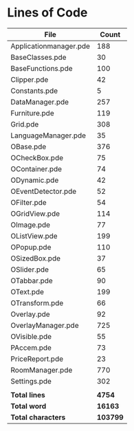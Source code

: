 Lines of Code
=============

| File                   | Count      |
|------------------------|------------|
| Applicationmanager.pde | 188        |
| BaseClasses.pde        | 30         |
| BaseFunctions.pde      | 100        |
| Clipper.pde            | 42         |
| Constants.pde          | 5          |
| DataManager.pde        | 257        |
| Furniture.pde          | 119        |
| Grid.pde               | 308        |
| LanguageManager.pde    | 35         |
| OBase.pde              | 376        |
| OCheckBox.pde          | 75         |
| OContainer.pde         | 74         |
| ODynamic.pde           | 42         |
| OEventDetector.pde     | 52         |
| OFilter.pde            | 54         |
| OGridView.pde          | 114        |
| OImage.pde             | 77         |
| OListView.pde          | 199        |
| OPopup.pde             | 110        |
| OSizedBox.pde          | 37         |
| OSlider.pde            | 65         |
| OTabbar.pde            | 90         |
| OText.pde              | 199        |
| OTransform.pde         | 66         |
| Overlay.pde            | 92         |
| OverlayManager.pde     | 725        |
| OVisible.pde           | 55         |
| PAccem.pde             | 73         |
| PriceReport.pde        | 23         |
| RoomManager.pde        | 770        |
| Settings.pde           | 302        |
|                        |            |
| **Total lines**        | **4754**   |
| **Total word**         | **16163**  |
| **Total characters**   | **103799** |
